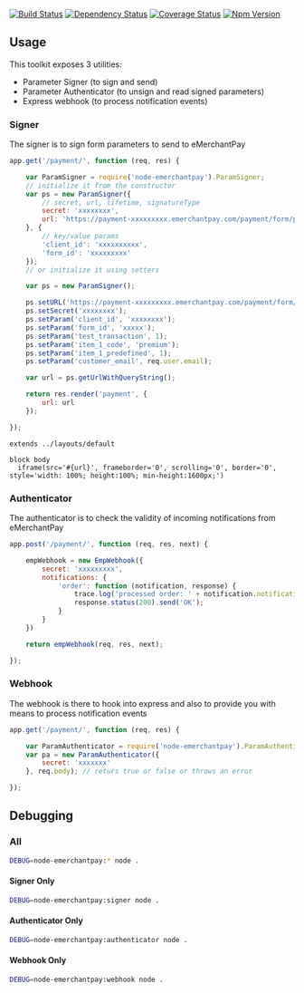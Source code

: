 [![Build Status](https://travis-ci.org/vincentbriglia/node-emerchantpay.svg?branch=master)](https://travis-ci.org/vincentbriglia/node-emerchantpay)
[![Dependency Status](https://gemnasium.com/vincentbriglia/node-emerchantpay.svg)](https://gemnasium.com/vincentbriglia/node-emerchantpay)
[![Coverage Status](https://coveralls.io/repos/vincentbriglia/node-emerchantpay/badge.svg?branch=master)](https://coveralls.io/r/vincentbriglia/node-emerchantpay?branch=master)
[![Npm Version](https://badge.fury.io/js/node-emerchantpay.svg)](http://badge.fury.io/js/node-emerchantpay)

## Usage

This toolkit exposes 3 utilities: 
  * Parameter Signer (to sign and send)
  * Parameter Authenticator (to unsign and read signed parameters)
  * Express webhook (to process notification events)

### Signer

The signer is to sign form parameters to send to eMerchantPay

```JavaScript
app.get('/payment/', function (req, res) {

    var ParamSigner = require('node-emerchantpay').ParamSigner;
    // initialize it from the constructor
    var ps = new ParamSigner({
        // secret, url, lifetime, signatureType
        secret: 'xxxxxxxx',
        url: 'https://payment-xxxxxxxxx.emerchantpay.com/payment/form/post'
    }, {
        // key/value params
        'client_id': 'xxxxxxxxxx',
        'form_id': 'xxxxxxxxx'
    });
    // or initialize it using setters

    var ps = new ParamSigner();

    ps.setURL('https://payment-xxxxxxxxx.emerchantpay.com/payment/form/post');
    ps.setSecret('xxxxxxxx');
    ps.setParam('client_id', 'xxxxxxxx');
    ps.setParam('form_id', 'xxxxx');
    ps.setParam('test_transaction', 1);
    ps.setParam('item_1_code', 'premium');
    ps.setParam('item_1_predefined', 1);
    ps.setParam('customer_email', req.user.email);

    var url = ps.getUrlWithQueryString();

    return res.render('payment', {
        url: url
    });

});
```

```Jade
extends ../layouts/default

block body
  iframe(src='#{url}', frameborder='0', scrolling='0', border='0', style='width: 100%; height:100%; min-height:1600px;')
```

### Authenticator

The authenticator is to check the validity of incoming notifications from eMerchantPay

```JavaScript
app.post('/payment/', function (req, res, next) {

    empWebhook = new EmpWebhook({
        secret: 'xxxxxxxxx',
        notifications: {
            'order': function (notification, response) {
                trace.log('processed order: ' + notification.notification_type);
                response.status(200).send('OK');
            }
        }
    })

    return empWebhook(req, res, next);

});
```

### Webhook

The webhook is there to hook into express and also to provide you with means to process notification events

```JavaScript
app.get('/payment/', function (req, res) {

    var ParamAuthenticator = require('node-emerchantpay').ParamAuthenticator;
    var pa = new ParamAuthenticator({
        secret: 'xxxxxxx'
    }, req.body); // returs true or false or throws an error

});
```

## Debugging

### All

```Bash
DEBUG=node-emerchantpay:* node .
```

#### Signer Only

```Bash
DEBUG=node-emerchantpay:signer node .
```

#### Authenticator Only

```Bash
DEBUG=node-emerchantpay:authenticator node .
```

#### Webhook Only

```Bash
DEBUG=node-emerchantpay:webhook node .
```